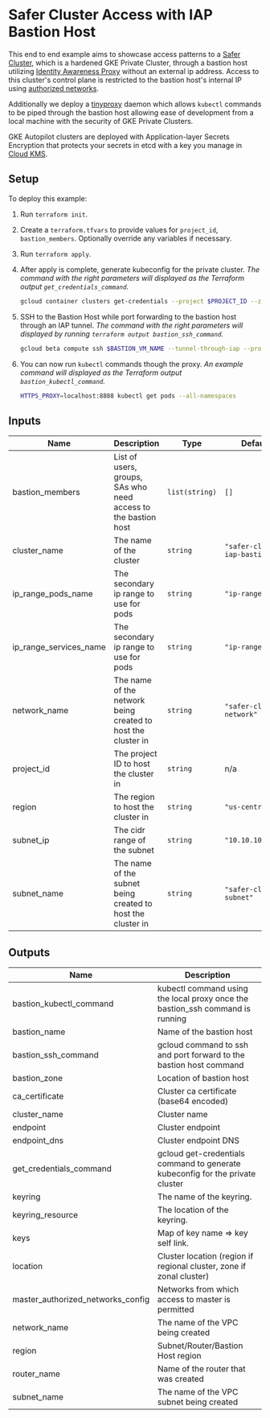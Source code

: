 # Safer Cluster Access with IAP Bastion Host

This end to end example aims to showcase access patterns to a [Safer Cluster](../../modules/safer-cluster/README.md), which is a hardened GKE Private Cluster, through a bastion host utilizing [Identity Awareness Proxy](https://cloud.google.com/iap/) without an external ip address. Access to this cluster's control plane is restricted to the bastion host's internal IP using [authorized networks](https://cloud.google.com/kubernetes-engine/docs/how-to/authorized-networks#overview).

Additionally we deploy a [tinyproxy](https://tinyproxy.github.io/) daemon which allows `kubectl` commands to be piped through the bastion host allowing ease of development from a local machine with the security of GKE Private Clusters.

GKE Autopilot clusters are deployed with Application-layer Secrets Encryption that protects your secrets in etcd with a key you manage in [Cloud KMS](https://github.com/terraform-google-modules/terraform-google-kms/blob/master/README.md).

## Setup

To deploy this example:

1. Run `terraform init`.

2. Create a `terraform.tfvars` to provide values for `project_id`, `bastion_members`. Optionally override any variables if necessary.

3. Run `terraform apply`.

4. After apply is complete, generate kubeconfig for the private cluster. _The command with the right parameters will displayed as the Terraform output `get_credentials_command`._

   ```sh
   gcloud container clusters get-credentials --project $PROJECT_ID --zone $ZONE --internal-ip $CLUSTER_NAME
   ```

5. SSH to the Bastion Host while port forwarding to the bastion host through an IAP tunnel. _The command with the right parameters will displayed by running `terraform output bastion_ssh_command`._

   ```sh
   gcloud beta compute ssh $BASTION_VM_NAME --tunnel-through-iap --project $PROJECT_ID --zone $ZONE -- -L8888:127.0.0.1:8888
   ```

6. You can now run `kubectl` commands though the proxy. _An example command will displayed as the Terraform output `bastion_kubectl_command`._

   ```sh
   HTTPS_PROXY=localhost:8888 kubectl get pods --all-namespaces
   ```

 <!-- BEGINNING OF PRE-COMMIT-TERRAFORM DOCS HOOK -->
## Inputs

| Name | Description | Type | Default | Required |
|------|-------------|------|---------|:--------:|
| bastion\_members | List of users, groups, SAs who need access to the bastion host | `list(string)` | `[]` | no |
| cluster\_name | The name of the cluster | `string` | `"safer-cluster-iap-bastion"` | no |
| ip\_range\_pods\_name | The secondary ip range to use for pods | `string` | `"ip-range-pods"` | no |
| ip\_range\_services\_name | The secondary ip range to use for pods | `string` | `"ip-range-svc"` | no |
| network\_name | The name of the network being created to host the cluster in | `string` | `"safer-cluster-network"` | no |
| project\_id | The project ID to host the cluster in | `string` | n/a | yes |
| region | The region to host the cluster in | `string` | `"us-central1"` | no |
| subnet\_ip | The cidr range of the subnet | `string` | `"10.10.10.0/24"` | no |
| subnet\_name | The name of the subnet being created to host the cluster in | `string` | `"safer-cluster-subnet"` | no |

## Outputs

| Name | Description |
|------|-------------|
| bastion\_kubectl\_command | kubectl command using the local proxy once the bastion\_ssh command is running |
| bastion\_name | Name of the bastion host |
| bastion\_ssh\_command | gcloud command to ssh and port forward to the bastion host command |
| bastion\_zone | Location of bastion host |
| ca\_certificate | Cluster ca certificate (base64 encoded) |
| cluster\_name | Cluster name |
| endpoint | Cluster endpoint |
| endpoint\_dns | Cluster endpoint DNS |
| get\_credentials\_command | gcloud get-credentials command to generate kubeconfig for the private cluster |
| keyring | The name of the keyring. |
| keyring\_resource | The location of the keyring. |
| keys | Map of key name => key self link. |
| location | Cluster location (region if regional cluster, zone if zonal cluster) |
| master\_authorized\_networks\_config | Networks from which access to master is permitted |
| network\_name | The name of the VPC being created |
| region | Subnet/Router/Bastion Host region |
| router\_name | Name of the router that was created |
| subnet\_name | The name of the VPC subnet being created |

<!-- END OF PRE-COMMIT-TERRAFORM DOCS HOOK -->
